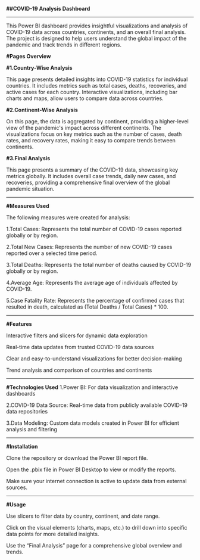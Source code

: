 **##COVID-19 Analysis Dashboard**

---
This Power BI dashboard provides insightful visualizations and analysis of COVID-19 data across countries, continents, and an overall final analysis. The project is designed to help users understand the global impact of the pandemic and track trends in different regions.

**#Pages Overview**

**#1.Country-Wise Analysis**

This page presents detailed insights into COVID-19 statistics for individual countries. It includes metrics such as total cases, deaths, recoveries, and active cases for each country. Interactive visualizations, including bar charts and maps, allow users to compare data across countries.

**#2.Continent-Wise Analysis**

On this page, the data is aggregated by continent, providing a higher-level view of the pandemic's impact across different continents. The visualizations focus on key metrics such as the number of cases, death rates, and recovery rates, making it easy to compare trends between continents.

**#3.Final Analysis**

This page presents a summary of the COVID-19 data, showcasing key metrics globally. It includes overall case trends, daily new cases, and recoveries, providing a comprehensive final overview of the global pandemic situation.

---

**#Measures Used**

The following measures were created for analysis:

1.Total Cases: Represents the total number of COVID-19 cases reported globally or by region.

2.Total New Cases: Represents the number of new COVID-19 cases reported over a selected time period.

3.Total Deaths: Represents the total number of deaths caused by COVID-19 globally or by region.

4.Average Age: Represents the average age of individuals affected by COVID-19.

5.Case Fatality Rate: Represents the percentage of confirmed cases that resulted in death, calculated as (Total Deaths / Total Cases) * 100.

---
**#Features**

Interactive filters and slicers for dynamic data exploration

Real-time data updates from trusted COVID-19 data sources

Clear and easy-to-understand visualizations for better decision-making

Trend analysis and comparison of countries and continents

---
**#Technologies Used**
1.Power BI: For data visualization and interactive dashboards

2.COVID-19 Data Source: Real-time data from publicly available COVID-19 data repositories

3.Data Modeling: Custom data models created in Power BI for efficient analysis and filtering

---
**#Installation**

Clone the repository or download the Power BI report file.

Open the .pbix file in Power BI Desktop to view or modify the reports.

Make sure your internet connection is active to update data from external sources.

---
**#Usage**

Use slicers to filter data by country, continent, and date range.

Click on the visual elements (charts, maps, etc.) to drill down into specific data points for more detailed insights.

Use the “Final Analysis” page for a comprehensive global overview and trends.
